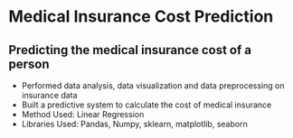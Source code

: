 # Medical Insurance Cost Prediction

## Predicting the medical insurance cost of a person
* Performed data analysis, data visualization and data preprocessing on insurance data
* Built a predictive system to calculate the cost of medical insurance
* Method Used: Linear Regression
* Libraries Used: Pandas, Numpy, sklearn, matplotlib, seaborn
